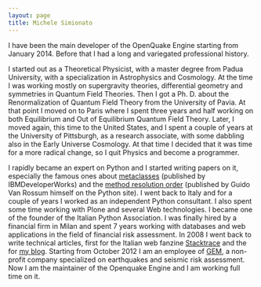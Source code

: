 ```yaml
---
layout: page
title: Michele Simionato
---
```


I have been the main developer of the OpenQuake Engine starting from
January 2014. Before that I had a long and variegated professional history.

I started out as a Theoretical Physicist, with a master degree from
Padua University, with a specialization in Astrophysics and
Cosmology. At the time I was working mostly on supergravity theories,
differential geometry and symmetries in Quantum Field Theories. Then I
got a Ph. D. about the Renormalization of Quantum Field Theory from
the University of Pavia. At that point I moved on to Paris where I
spent three years and half working on both Equilibrium and Out of
Equilibrium Quantum Field Theory. Later, I moved again, this time to
the United States, and I spent a couple of years at the University of
Pittsburgh, as a research associate, with some dabbling also in the
Early Universe Cosmology. At that time I decided that it was time for
a more radical change, so I quit Physics and become a programmer.

I rapidly became an expert on Python and I started writing papers on
it, especially the famous ones about [metaclasses](http://www.ibm.com/developerworks/linux/library/l-pymeta/index.html) (published by
IBMDeveloperWorks) and the [method resolution order](https://www.python.org/download/releases/2.3/mro/) (published by Guido Van
Rossum himself on the Python site). I went back to Italy and for a
couple of years I worked as an independent Python consultant. I also
spent some time working with Plone and several Web technologies.  I
became one of the founder of the Italian Python Association.  I was
finally hired by a financial firm in Milan and spent 7 years working
with databases and web applications in the field of financial risk
assessment. In 2008 I went back to write technical articles, first for
the Italian web fanzine [Stacktrace](stacktrace.it) and the for [my
blog](artima.com/weblogs/index.jsp?blogger=micheles).  Starting from
October 2012 I am an employee of [GEM](globalquakemodel.org/), a non-profit company
specialized on earthquakes and seismic risk assessment. Now I am the
maintainer of the Openquake Engine and I am working full time on it.
